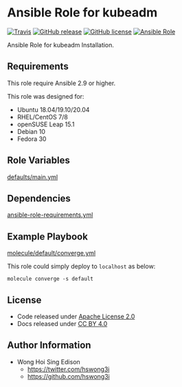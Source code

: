 # Ansible Role for kubeadm

[![Travis](https://img.shields.io/travis/com/alvistack/ansible-role-kubeadm.svg)](https://travis-ci.com/alvistack/ansible-role-kubeadm)
[![GitHub release](https://img.shields.io/github/release/alvistack/ansible-role-kubeadm.svg)](https://github.com/alvistack/ansible-role-kubeadm)
[![GitHub license](https://img.shields.io/github/license/alvistack/ansible-role-kubeadm.svg)](https://github.com/alvistack/ansible-role-kubeadm/blob/master/LICENSE)
[![Ansible Role](https://img.shields.io/badge/galaxy-alvistack.kubeadm-blue.svg)](https://galaxy.ansible.com/alvistack/kubeadm)

Ansible Role for kubeadm Installation.

## Requirements

This role require Ansible 2.9 or higher.

This role was designed for:

  - Ubuntu 18.04/19.10/20.04
  - RHEL/CentOS 7/8
  - openSUSE Leap 15.1
  - Debian 10
  - Fedora 30

## Role Variables

[defaults/main.yml](defaults/main.yml)

## Dependencies

[ansible-role-requirements.yml](ansible-role-requirements.yml)

## Example Playbook

[molecule/default/converge.yml](molecule/default/converge.yml)

This role could simply deploy to `localhost` as below:

    molecule converge -s default

## License

  - Code released under [Apache License 2.0](LICENSE)
  - Docs released under [CC BY 4.0](http://creativecommons.org/licenses/by/4.0/)

## Author Information

  - Wong Hoi Sing Edison
      - <https://twitter.com/hswong3i>
      - <https://github.com/hswong3i>
